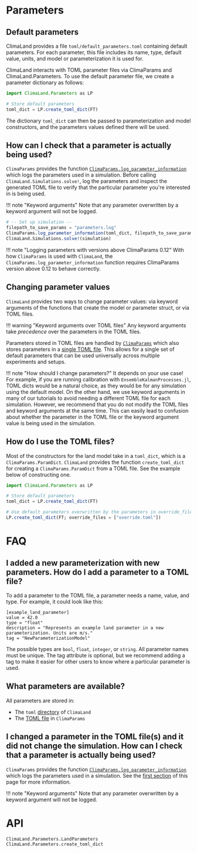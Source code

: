 # Parameters

## Default parameters
ClimaLand provides a file `toml/default_parameters.toml` containing default parameters.
For each parameter, this file includes its name, type, default value, units,
and model or parameterization it is used for.

ClimaLand interacts with TOML parameter files via ClimaParams and ClimaLand.Parameters.
To use the default parameter file, we create a parameter dictionary as follows:
```julia
import ClimaLand.Parameters as LP

# Store default parameters
toml_dict = LP.create_toml_dict(FT)
```
The dictionary `toml_dict` can then be passed to parameterization and model
constructors, and the parameters values defined there will be used.

## How can I check that a parameter is actually being used?

`ClimaParams` provides the function [`ClimaParams.log_parameter_information`](https://clima.github.io/ClimaParams.jl/dev/API/#ClimaParams.log_parameter_information)
which logs the parameters used in a simulation. Before calling
`ClimaLand.Simulations.solve!`, log the parameters and inspect the generated
TOML file to verify that the particular parameter you're interested in is being
used.

!!! note "Keyword arguments"
    Note that any parameter overwritten by a keyword argument will not be
    logged.

```julia
# -- Set up simulation --
filepath_to_save_params = "parameters.log"
ClimaParams.log_parameter_information(toml_dict, filepath_to_save_params)
ClimaLand.Simulations.solve!(simulation)
```

!!! note "Logging parameters with versions above ClimaParams 0.12"
    With how `ClimaParams` is used with `ClimaLand`, the
    `ClimaParams.log_parameter_information` function requires ClimaParams
    version above 0.12 to behave correctly.

## Changing parameter values

`ClimaLand` provides two ways to change parameter values: via keyword arguments
of the functions that create the model or parameter struct, or via TOML files.

!!! warning "Keyword arguments over TOML files"
    Any keyword arguments take *precedence* over the parameters in the TOML
    files.

Parameters stored in TOML files are handled by
[`ClimaParams`](https://github.com/CliMA/ClimaParams.jl) which also stores
parameters in a
[single TOML file](https://github.com/CliMA/ClimaParams.jl/blob/main/src/parameters.toml).
This allows for a single set of default parameters that can be used universally
across multiple experiments and setups.

!!! note "How should I change parameters?"
    It depends on your use case! For example, if you are running calibration
    with `EnsembleKalmanProcesses.jl`, TOML dicts would be a natural choice, as
    they would be for any simulation using the default model. On the other hand,
    we use keyword arguments in many of our tutorials to avoid needing a
    different TOML file for each simulation. However, we recommend that you do
    not modify the TOML files and keyword arguments at the same time. This can
    easily lead to confusion about whether the parameter in the TOML file or the
    keyword argument value is being used in the simulation.

## How do I use the TOML files?

Most of the constructors for the land model take in a `toml_dict`, which is a
`ClimaParams.ParamDict`. `ClimaLand` provides the function `create_toml_dict`
for creating a `ClimaParams.ParamDict` from a TOML file. See the example below
of constructing one.

```julia
import ClimaLand.Parameters as LP

# Store default parameters
toml_dict = LP.create_toml_dict(FT)

# Use default parameters overwritten by the parameters in override_files
LP.create_toml_dict(FT; override_files = ["override.toml"])

```

# FAQ

## I added a new parameterization with new parameters. How do I add a parameter to a TOML file?

To add a parameter to the TOML file, a parameter needs a name, value, and type.
For example, it could look like this:

```
[example_land_parameter]
value = 42.0
type = "float"
description = "Represents an example land parameter in a new parameterization. Units are m/s."
tag = "NewParameterizationModel"
```

The possible types are `bool`, `float`, `integer`, or `string`. All parameter
names must be unique. The tag attribute is optional, but we recommend adding
a tag to make it easier for other users to know where a particular parameter is
used.

## What parameters are available?

All parameters are stored in:
- The `toml` [directory](https://github.com/CliMA/ClimaLand.jl/tree/main/toml)
  of `ClimaLand`
- The [TOML file](https://github.com/CliMA/ClimaParams.jl/blob/main/src/parameters.toml)
  in `ClimaParams`

## I changed a parameter in the TOML file(s) and it did not change the simulation. How can I check that a parameter is actually being used?

`ClimaParams` provides the function [`ClimaParams.log_parameter_information`](https://clima.github.io/ClimaParams.jl/dev/API/#ClimaParams.log_parameter_information)
which logs the parameters used in a simulation. See the [first section](#How-can-I-check-that-a-parameter-is-actually-being-used?) of this
page for more information.

!!! note "Keyword arguments"
    Note that any parameter overwritten by a keyword argument will not be
    logged.

# API

```@docs
ClimaLand.Parameters.LandParameters
ClimaLand.Parameters.create_toml_dict
```
